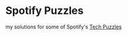 # Spotify Puzzles

my solutions for some of Spotify's [Tech Puzzles](http://www.spotify.com/us/jobs/tech/)

